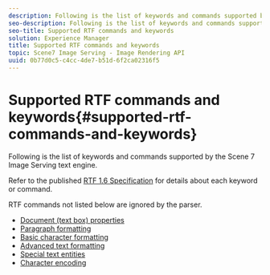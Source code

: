 ```yaml
---
description: Following is the list of keywords and commands supported by the Scene 7 Image Serving text engine.
seo-description: Following is the list of keywords and commands supported by the Scene 7 Image Serving text engine.
seo-title: Supported RTF commands and keywords
solution: Experience Manager
title: Supported RTF commands and keywords
topic: Scene7 Image Serving - Image Rendering API
uuid: 0b77d0c5-c4cc-4de7-b51d-6f2ca02316f5
---
```


# Supported RTF commands and keywords{#supported-rtf-commands-and-keywords}

Following is the list of keywords and commands supported by the Scene 7 Image Serving text engine.

Refer to the published [RTF 1.6 Specification](http://msdn.microsoft.com/en-us/library/aa140277%28v=office.10%29.aspx) for details about each keyword or command.

RTF commands not listed below are ignored by the parser. 

* [Document (text box) properties](r-document-text-box-properties.md)
* [Paragraph formatting](r-paragraph-formatting.md)
* [Basic character formatting](r-basic-character-formatting.md)
* [Advanced text formatting](r-advanced-text-formatting.md)
* [Special text entities](r-special-text-entities.md)
* [Character encoding](r-is-http-character-encoding.md)
